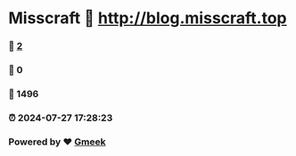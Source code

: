 # Misscraft :link: http://blog.misscraft.top 
### :page_facing_up: [2](http://blog.misscraft.top/tag.html) 
### :speech_balloon: 0 
### :hibiscus: 1496 
### :alarm_clock: 2024-07-27 17:28:23 
### Powered by :heart: [Gmeek](https://github.com/Meekdai/Gmeek)
